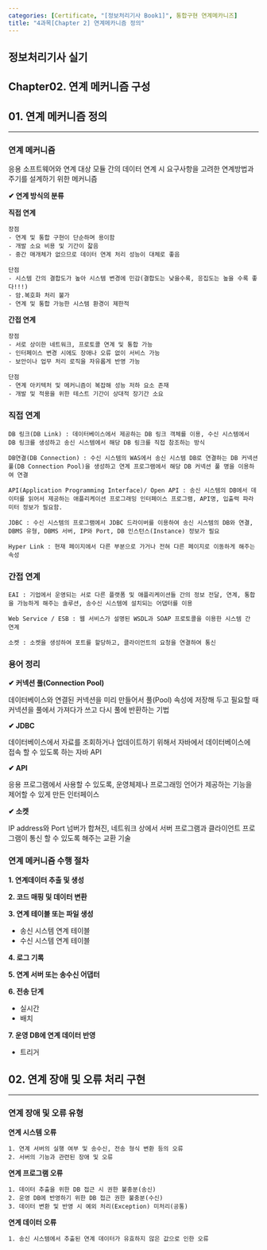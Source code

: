 ```yaml
---
categories: [Certificate, "[정보처리기사 Book1]", 통합구현 연계메카니즈]
title: "4과목[Chapter 2] 연계메카니즘 정의"
---
```


## 정보처리기사 실기

## Chapter02. 연계 메커니즘 구성

## 01. 연계 메커니즘 정의

<hr>

### 연계 메커니즘

응용 소프트웨어와 연계 대상 모듈 간의 데이터 연계 시 요구사항을 고려한 연계방법과 주기를 설계하기 위한 메커니즘

**✔ 연계 방식의 분류**

**직접 연계**

```
장점
- 연계 및 통합 구현이 단순하며 용이함
- 개발 소요 비용 및 기간이 잛음
- 중간 매개체가 없으므로 데이터 연계 처리 성능이 대체로 좋음

단점
- 시스템 간의 결합도가 높아 시스템 변경에 민감(결합도는 낮을수록, 응집도는 높을 수록 좋다!!!)
- 암.복호화 처리 불가
- 연계 및 통합 가능한 시스템 환경이 제한적
```

**간접 연계**

```
장점
- 서로 상이한 네트워크, 프로토콜 연계 및 통합 가능
- 인터페이스 변경 시에도 장애나 오류 없이 서비스 가능
- 보안이나 업무 처리 로직을 자유롭게 반영 가능

단점
- 연계 아키텍처 및 메커니즘이 복잡해 성능 저하 요소 존재
- 개발 및 적용을 위한 테스트 기간이 상대적 장기간 소요
```

### 직접 연계

```
DB 링크(DB Link) : 데이터베이스에서 제공하는 DB 링크 객체를 이용, 수신 시스템에서 DB 링크를 생성하고 송신 시스템에서 해당 DB 링크를 직접 참조하는 방식

DB연결(DB Connection) : 수신 시스템의 WAS에서 송신 시스템 DB로 연결하는 DB 커넥션 풀(DB Connection Pool)을 생성하고 연계 프로그램에서 해당 DB 커넥션 풀 명을 이용하여 연결

API(Application Programming Interface)/ Open API : 송신 시스템의 DB에서 데이터를 읽어서 제공하는 애플리케이션 프로그래밍 인터페이스 프로그램, API명, 입출력 파라미터 정보가 필요함.

JDBC : 수신 시스템의 프로그램에서 JDBC 드라이버를 이용하여 송신 시스템의 DB와 연결, DBMS 유형, DBMS 서버, IP와 Port, DB 인스턴스(Instance) 정보가 필요

Hyper Link : 현재 페이지에서 다른 부분으로 가거나 전혀 다른 페이지로 이동하게 해주는 속성
```

### 간접 연계

```
EAI : 기업에서 운영되는 서로 다른 플랫폼 및 애플리케이션들 간의 정보 전달, 연계, 통합을 가능하게 해주는 솔루션, 송수신 시스템에 설치되는 어댑터를 이용

Web Service / ESB : 웹 서비스가 설명된 WSDL과 SOAP 프로토콜을 이용한 시스템 간 연계

소켓 : 소켓을 생성하여 포트를 할당하고, 클라이언트의 요청을 연결하여 통신
```

### 용어 정리

**✔ 커넥션 풀(Connection Pool)**

데이터베이스와 연결된 커넥션을 미리 만들어서 풀(Pool) 속성에 저장해 두고 필요할 때 커넥션을 풀에서 가져다가 쓰고 다시 풀에 
반환하는 기법

**✔ JDBC**

데이터베이스에서 자료를 조회하거나 업데이트하기 위해서 자바에서 데이터베이스에 접속 할 수 있도록 하는 자바 API

**✔ API**

응용 프로그램에서 사용할 수 있도록, 운영체제나 프로그래밍 언어가 제공하는 기능을 제어할 수 있게 만든 인터페이스

**✔ 소켓**

IP address와 Port 넘버가 합쳐진, 네트워크 상에서 서버 프로그램과 클라이언트 프로그램이 통신 할 수 있도록 해주는 교환 기술

### 연계 메커니즘 수행 절차

**1. 연계데이터 추출 및 생성**

**2. 코드 매핑 및 데이터 변환**

**3. 연계 테이블 또는 파일 생성**
- 송신 시스템 연계 테이블
- 수신 시스템 연계 테이블

**4. 로그 기록**

**5. 연계 서버 또는 송수신 어댑터**

**6. 전송 단계**
- 실시간
- 배치

**7. 운영 DB에 연계 데이터 반영**
- 트리거

## 02. 연계 장애 및 오류 처리 구현

<hr>

### 연계 장애 및 오류 유형

**연계 시스템 오류**

```
1. 연계 서버의 실행 여부 및 송수신, 전송 형식 변환 등의 오류
2. 서버의 기능과 관련된 장애 및 오류
```

**연계 프로그램 오류**
```
1. 데이터 추출을 위한 DB 접근 시 권한 불충분(송신)
2. 운영 DB에 반영하기 위한 DB 접근 권한 불충분(수신)
3. 데이터 변환 및 반영 시 예외 처리(Exception) 미처리(공통)
```

**연계 데이터 오류**
```
1. 송신 시스템에서 추출된 연계 데이터가 유효하지 않은 값으로 인한 오류
```
